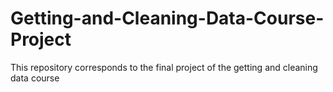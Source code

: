 # Getting-and-Cleaning-Data-Course-Project
This repository corresponds to the final project of the getting and cleaning data course
